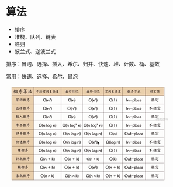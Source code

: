 
# 算法


- 排序
- 堆栈、队列、链表
- 递归
- 波兰式、逆波兰式

排序：冒泡、选择、插入、希尔、归并、快速、堆、计数、桶、基数

常用：快速、选择、希尔、冒泡

![](./img/sf.png)

















